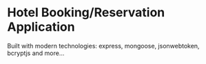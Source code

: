 # Hotel Booking/Reservation Application

Built with modern technologies: express, mongoose, jsonwebtoken, bcryptjs and more...

